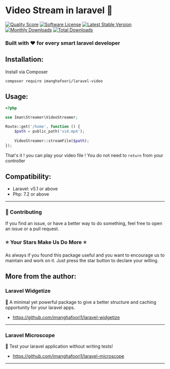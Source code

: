 # Video Stream in laravel 🎥 

<a href="https://scrutinizer-ci.com/g/imanghafoori1/laravel-video"><img src="https://img.shields.io/scrutinizer/g/imanghafoori1/laravel-video.svg?style=round-square" alt="Quality Score"></img></a>
[![Software License](https://img.shields.io/badge/license-MIT-blue.svg?style=round-square)](LICENSE.md)
[![Latest Stable Version](https://poser.pugx.org/imanghafoori/laravel-video/v/stable)](https://packagist.org/packages/imanghafoori/laravel-video)
[![Monthly Downloads](https://poser.pugx.org/imanghafoori/laravel-video/d/monthly)](https://packagist.org/packages/imanghafoori/laravel-video)
[![Total Downloads](https://poser.pugx.org/imanghafoori/laravel-video/downloads)](https://packagist.org/packages/imanghafoori/laravel-video)

### Built with :heart: for every smart laravel developer


## Installation:

Install via Composer

    composer require imanghafoori/laravel-video

## Usage:

```php
<?php

use Iman\Streamer\VideoStreamer;

Route::get('/home', function () {
    $path = public_path('vid.mp4');
    
    VideoStreamer::streamFile($path);
});

```

That's it ! you can play your video file !
You do not need to `return` from your controller

## Compatibility:

- Laravel: v5.1 or above
- Php: 7.2 or above

--------------------

### :raising_hand: Contributing 
If you find an issue, or have a better way to do something, feel free to open an issue or a pull request.

### :star: Your Stars Make Us Do More :star:
As always if you found this package useful and you want to encourage us to maintain and work on it. Just press the star button to declare your willing.



## More from the author:

### Laravel Widgetize

 :gem: A minimal yet powerful package to give a better structure and caching opportunity for your laravel apps.

- https://github.com/imanghafoori1/laravel-widgetize

----------------

### Laravel Microscope

:gem: Test your laravel application without writing tests!

- https://github.com/imanghafoori1/laravel-microscope

----------------


